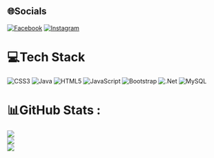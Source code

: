 
## 🌐Socials
[![Facebook](https://img.shields.io/badge/Facebook-%231877F2.svg?logo=Facebook&logoColor=white)](https://facebook.com/https://www.facebook.com/le.haduy.73/) [![Instagram](https://img.shields.io/badge/Instagram-%23E4405F.svg?logo=Instagram&logoColor=white)](https://instagram.com/https://www.instagram.com/__haduy/) 

# 💻Tech Stack
![CSS3](https://img.shields.io/badge/css3-%231572B6.svg?style=flat&logo=css3&logoColor=white) ![Java](https://img.shields.io/badge/java-%23ED8B00.svg?style=flat&logo=java&logoColor=white) ![HTML5](https://img.shields.io/badge/html5-%23E34F26.svg?style=flat&logo=html5&logoColor=white) ![JavaScript](https://img.shields.io/badge/javascript-%23323330.svg?style=flat&logo=javascript&logoColor=%23F7DF1E) ![Bootstrap](https://img.shields.io/badge/bootstrap-%23563D7C.svg?style=flat&logo=bootstrap&logoColor=white) ![.Net](https://img.shields.io/badge/.NET-5C2D91?style=flat&logo=.net&logoColor=white) ![MySQL](https://img.shields.io/badge/mysql-%2300f.svg?style=flat&logo=mysql&logoColor=white)
# 📊GitHub Stats :
![](https://github-readme-stats.vercel.app/api?username=HuDery&theme=dark&hide_border=false&include_all_commits=false&count_private=false)<br/>
![](https://github-readme-streak-stats.herokuapp.com/?user=HuDery&theme=dark&hide_border=false)<br/>
![](https://github-readme-stats.vercel.app/api/top-langs/?username=HuDery&theme=dark&hide_border=false&include_all_commits=false&count_private=false&layout=compact)
